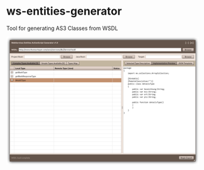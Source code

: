 # ws-entities-generator
Tool for generating AS3 Classes from WSDL

![WSDL Entities Exporter](https://github.com/koldoon/ws-entities-generator/blob/master/FlexWS/AppScreenshot.png?raw=true)
